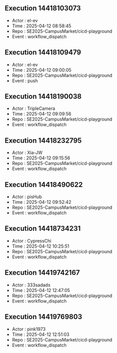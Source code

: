 ## Execution 14418103073
- Actor  : el-ev
- Time   : 2025-04-12 08:58:45
- Repo   : SE2025-CampusMarket/cicd-playground
- Event  : workflow_dispatch
## Execution 14418109479
- Actor  : el-ev
- Time   : 2025-04-12 09:00:05
- Repo   : SE2025-CampusMarket/cicd-playground
- Event  : push
## Execution 14418190038
- Actor  : TripleCamera
- Time   : 2025-04-12 09:09:56
- Repo   : SE2025-CampusMarket/cicd-playground
- Event  : workflow_dispatch
## Execution 14418232795
- Actor  : Xia-JW
- Time   : 2025-04-12 09:15:56
- Repo   : SE2025-CampusMarket/cicd-playground
- Event  : workflow_dispatch
## Execution 14418490622
- Actor  : pisHub
- Time   : 2025-04-12 09:52:42
- Repo   : SE2025-CampusMarket/cicd-playground
- Event  : workflow_dispatch
## Execution 14418734231
- Actor  : CypressChi
- Time   : 2025-04-12 10:25:51
- Repo   : SE2025-CampusMarket/cicd-playground
- Event  : workflow_dispatch
## Execution 14419742167
- Actor  : 333sadads
- Time   : 2025-04-12 12:47:05
- Repo   : SE2025-CampusMarket/cicd-playground
- Event  : workflow_dispatch
## Execution 14419769803
- Actor  : pink1973
- Time   : 2025-04-12 12:51:03
- Repo   : SE2025-CampusMarket/cicd-playground
- Event  : workflow_dispatch
